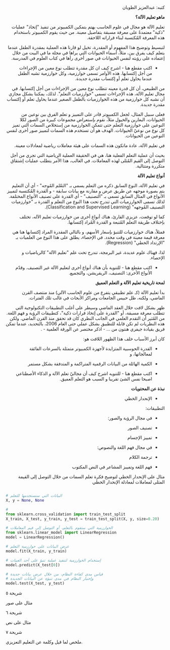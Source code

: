 
<div dir="rtl" lang="ar">
<meta charset="utf-8">


كتبه: عبدالعزيز الطويان

**ماهو تعليم الآلة؟**


تعليم الآلة هو مجال في علوم الحاسب يهتم بتمكين الكمبيوتر من تنفيذ "إتخاذ" عمليات "ذكية" معتمدةً على معرفة مسبقة بتفاصيل معينة. من حيث يقوم الكمبيوتر باستخدام هذه المعرفة المُكتسبة لبناء قراراته اللاحقة.

لتبسيط وتوضيح هذا المفهوم أو المقدرة، تخيل لو قارنا هذه العملية بمقدرة الطفل عندما يتعلم كيف يفرق بين، مثلاً، أسماء الحيوانات التي يراها في مجلة ما في البيت من خلال إعتماده على رؤيته لنفس الحيوانات في صور أخرى رأها في كتاب العلوم في المدرسة.

- اكتب مقطع هنا - اشرح كيف ان كل مقدرة تتطلب نوع معين من الإجراءات من أجل إكتسابها. هذه الأوامر تسمى خوارزمية، وكل خوارزمية تشبه الطفل عندما يحاول تعلم أو إكتساب مقدرة جديدة.

من الطبيعي، أن كل قدرة معينه تتطلب نوع معين من الإجراءات من أجل إكتسابها. في مجال تعليم الآلة، هذه الإجراءات تسمى "خوارزميات التعلم". لذلك، يمكننا بشكل مجازي أن نشبه كل خوارزمية من هذه الخوارزميات بالطفل الصغير عندما يحاول تعلم أو إكتساب مقدرة جديدة.

فعلى سبيل المثال، لجعل الكمبيوتر قادر على التمييز و تعلم الفرق بين نوعين من الحيوانات، البعارين والخيول مثلاً، نقوم بإستعراض مجموعات كبيرة من الصور لكلا النوعين على خوارزمية التعلم حتى تتمكن الخوارزمية من إستخلاص السمات التي تميز كل نوع من نوعيّ الحيوانات. الهدف هو أن تستخدم هذه السمات لتمييز صور أخرى لنفس النوعين من الحيوانات.

في تعليم الآلة، عادة ماتكون هذه السمات على هيئة معاملات رياضية لمعادلات معينة.

بحيث أن عملية التعلم الفعلية هنا، هي في الحقيقة العملية الرياضية التي تجري من أجل التوصل إلى القيم المُثلى لهذه المعاملات. في الغالب، هذا الأمر يتطلب عمليات إشتقاق متكررة ومتتالية.

**أنواع تعليم الآلة**



في تعليم الآلة، النوع السابق ذكره من التعلم يسمى بـ "التعّلم المُوجه" - أي أن التعليم يتم بصورة موجهه عن طريق عرض و مقارنة مع بيانات سابقة - و القدرة المُكتسبة لتمييز الأنواع في المثال السابق تسمى بـ "التصنيف" - أي القدرة على تصنيف الأنواع المختلفة. لذلك تسمى الخوارزميات التي تندرج تحت هذا النوع من التعلم و القدرة بـ "خوارزميات التصنيف المُوجهه" (Classification and Supervised Learning).

كما لو توقعت، عزيزي القارئ، هناك أنواع أخرى من خوارزميات تعليم الآله، تختلف بإختلاف طريقة التعلم المُتبعة و القدرة المُراد إكتسابها.

فمثلاً، هناك خوارزميات للتنبؤ بإسعار الأسهم، و بالتالي المقدرة المراد إكتسابها هنا هي معرفة قيمة معينة في وقت محدد. في الإحصاء، يطلق على هذا النوع من العلميات بـ "الإرتداد الخطي" (Regression).

لذا، فهناك علوم عديدة، غير البرمجة، تندرج تحت علم "تعليم الآلة" كالرياضيات و الإحصاء.

- اكتب مقطع هنا - للتنوية بأن هناك أنواع أخرى لتعليم الآلة غير التصنيف. وقدّم الأنواع الأخرى: التصنيف، الريقريشن، والتجميع.

**لمحة تاريخية تعليم الآلة و التعلم العميق**

بدأ تعليم الآلة (كـ علم تطبيقي يتفرع من علوم الحاسب الآلي) منذ منتصف القرن الماضي، ولكنه، ظل حبيس الجامعات ومراكز الأبحاث في غالب تلك الفترات.

ظهر بشكل لافت خلال العقد الماضي وسيطر على أغلب التطبيقات التكنولوجية التى تتطلب معرفة مسبقة، أو "القدرة على إتخاذ قرارات ذكية"، كتطبيقات الرؤية و فهم اللغة. من المُثير أن التقدم العلمي في الجانب النظري كان قد تحقق منذ القرن الماضي. ولكن هذه النظريات لم تكن قابلة للتطبيق بشكل عملي حتى العام 2006، بالتحديد، عندما تمكن فريق بقيادة جيفري هنتون من ... - اذكر مختصر عن الورقة العلمية - .

كان أبرز الأسباب خلف هذا الظهور اللافت هو:

- القدرة الحوسبية المتزايدة لأجهزة الكمبيوتر متمثلة بالسرعات الفائقة لمعالجاتها، و

- الكمية الهائلة من البيانات الرقمية المتراكمة و المتدفقة بشكل مستمر

- اكتب مقطع هنا - للتنويه اشرح كيف أن مجاليّ تعلم الآلة و الذكاء الأصطناعي اصبحا نفس الشئ تقريبا و السبب هو التعلم العميق.


**نبذة عن المحتويات**

- الإنحدار الخطي

التطبيقات:

- في مجال الرؤية والصور:

 - تصنيف الصور

 - تمييز الإجسام

- في مجال فهم اللغة والنصوص:

 - ترجمة الكلام

 - فهم اللغة وتمييز المشاعر في النص المكتوب

مثال على الإنحدار الخطي لتوضيح فكرة تعلم السمات من خلال التوصل إلى القيمة المثلى لمعاملات لمعادلة الإنحدار الخطي


</div>

```python

# البيانات التي سنستخدمها للتعلم
X, y = None, None

#
from sklearn.cross_validation import train_test_split
X_train, X_test, y_train, y_test = train_test_split(X, y, size=0.20)

# الخوارزمية التي ستقوم بالتعلم، أو التوصل إلى قيم المعاملات
from sklearn.linear_model import LinearRegression
model = LinearRegression()

# عرض البيانات على خوارزمية التعلم
model.fit(X_train, y_train)

# إستخدام الخوارزمية لتنفيذ عملية تنبؤ على أحد العينات
model.predict(X_test[0])

# قياس مدى كفاءة النظام، من خلال عرض بيانات جديدة
# وإختبار النظام في مدى تنبؤة عن البيانات الجديدة
model.test(X_test, y_test)

```

شريحة ٥

مثال على صور

شريحة ٦

مثال على نص

شريحة ٧

ملخص لما قيل وكلمة عن التعليم التعزيزي.
